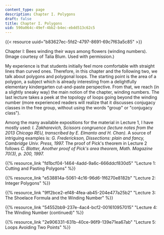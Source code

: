 ```yaml
---
content_type: page
description: Chapter I. Polygons
draft: false
title: Chapter I. Polygons
uid: 590a064c-49ef-4bb2-b4ec-ebdd513c62c5
---
```

{{< resource uuid="b83627ec-5fd2-4797-8691-69c7f63a5c85" >}}

Chapter I: Bees winding their ways among flowers (winding numbers). (Image courtesy of Talia Blum. Used with permission.)

My experience is that students initially feel more comfortable with straight lines than curved ones. Therefore, in this chapter and the following two, we talk about polygons and polygonal loops. The starting point is the area of a polygon, a subject which is already interesting from a delightfully elementary kindergarten cut-and-paste perspective. From that, we reach (in a slightly sneaky way) the main notion of the chapter, winding numbers. The last lecture takes a peek at the topology of loops going beyond the winding number (more experienced readers will realize that it discusses conjugacy classes in the free group, without using the words "group" or "conjugacy class").

Among the many available expositions for the material in Lecture 1, I have mostly used: *I. Zakharevich, Scissors congruence (lecture notes from the 2013 Chicago REU, transcribed by E. Elmanto and H. Chan)*. A source of intriguing examples is: *G. Frederickson, Dissections: plain and fancy, Cambridge Univ. Press, 1997.* The proof of Pick's theorem in Lecture 2 follows *C. Blatter, Another proof of Pick's area theorem, Math. Magazine 70(3), p. 200, 1997.*

{{% resource_link "fd1bcf04-1464-4add-9a6c-666ddcf830d5" "Lecture 1: Cutting and Pasting Polygons" %}}

{{% resource_link "e538814a-5061-4c16-96d6-1f6270e8182b" "Lecture 2: Integer Polygons" %}}

{{% resource_link "9ff2bce2-ef48-4fea-ab45-204e477a25b2" "Lecture 3: The Shoelace Formula and the Winding Number" %}}

{{% resource_link "54552bb9-237e-4ac4-bcf2-001610957015" "Lecture 4: The Winding Number (continued)" %}}

{{% resource_link "2e906331-631b-40ce-96f9-139e71ea67ab" "Lecture 5: Loops Avoiding Two Points" %}}